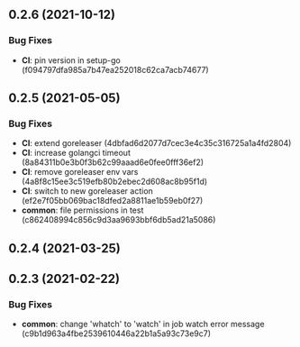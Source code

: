 ## 0.2.6 (2021-10-12)


### Bug Fixes

* **CI**: pin version in setup-go (f094797dfa985a7b47ea252018c62ca7acb74677)



## 0.2.5 (2021-05-05)


### Bug Fixes

* **CI**: extend goreleaser (4dbfad6d2077d7cec3e4c35c316725a1a4fd2804)
* **CI**: increase golangci timeout (8a84311b0e3b0f3b62c99aaad6e0fee0fff36ef2)
* **CI**: remove goreleaser env vars (4a8f8c15ee3c519efb80b2ebec2d608ac8b95f1d)
* **CI**: switch to new goreleaser action (ef2e7f05bb069bac18dfed2a8811ae1b59eb0f27)
* **common**: file permissions in test (c862408994c856c9d3aa9693bbf6db5ad21a5086)



## 0.2.4 (2021-03-25)



## 0.2.3 (2021-02-22)


### Bug Fixes

* **common**: change 'whatch' to 'watch' in job watch error message (c9b1d963a4fbe2539610446a22b1a5a93c73e9c7)



